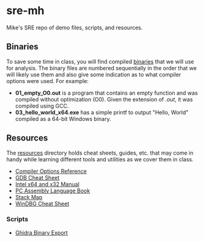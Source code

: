 # sre-mh
Mike's SRE repo of demo files, scripts, and resources.

## Binaries
To save some time in class, you will find compiled [binaries](https://github.com/dsu-cs/sre-mh/tree/main/binaries) that we will use for analysis. The binary files are numbered sequentially in the order that we will likely use them and also give some indication as to what compiler options were used. For example:

 - **01_empty_O0.out** is a program that contains an empty function and was compiled without optimization (O0). Given the extension of *.out*, it was compiled using GCC.
 - **03_hello_world_x64.exe** has a simple printf to output "Hello, World" compiled as a 64-bit Windows binary. 

## Resources
The [resources](https://github.com/dsu-cs/sre-mh/tree/main/resources) directory holds cheat sheets, guides, etc. that may come in handy while learning different tools and utilities as we cover them in class.
* [Compiler Options Reference](https://github.com/dsu-cs/sre-mh/blob/main/resources/CompilerReference.md)
* [GDB Cheat Sheet](https://github.com/dsu-cs/sre-mh/blob/main/resources/GDB.md)
* [Intel x64 and x32 Manual](https://github.com/dsu-cs/sre-mh/blob/main/resources/Intel-x64-x32-manual.pdf)
* [PC Assembly Language Book](https://github.com/dsu-cs/sre-mh/blob/main/resources/PC-Assembly-Language.pdf)
* [Stack Map](https://github.com/dsu-cs/sre-mh/blob/main/resources/stack-map.xlsx)
* [WinDBG Cheat Sheet](https://github.com/dsu-cs/sre-mh/blob/main/resources/WinDBG.md)

### Scripts
* [Ghidra Binary Export](https://github.com/dsu-cs/sre-mh/blob/main/resources/binary_export.java)
